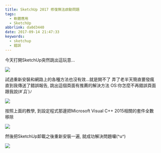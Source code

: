 ```yaml
---
title: SketchUp 2017 修復無法啟動問題
tags:
  - 軟體應用
  - SketchUp
abbrlink: da0d3440
date: 2017-09-14 21:47:33
keywords:
  - sketchup
  - 錯誤
---
```


今天打開SketchUp突然跳出這玩意...

![](https://static.driftking.tw/2024/06/f3dc7e54e007a82715d54c20b3040cb4.jpg)<!--more-->

試過重新安裝和網路上的各種方法也沒有效...就是開不了 弄了老半天簡直要發瘋
直到我傳送了錯誤報告, 跳出這個頁面有推薦的解決方法
OS:你怎麼不再錯誤頁面跟我說(#`Д´)ﾉ

![](https://static.driftking.tw/2024/06/0f3feee9400420344731985e03505bcd.jpg)

按照上面的教學, 到設定程式那邊把Microsoft Visual C++ 2015相關的套件全數移除

![](https://static.driftking.tw/2024/06/7a46ff28e3c9db1553b77ab7c456dcdd.png)

然後把SketchUp卸載之後重新安裝一遍, 就成功解決問題囉(^u^)

![](https://static.driftking.tw/2024/06/10f3eedbc7ab01bf5821ac4123ced1f9.jpg)